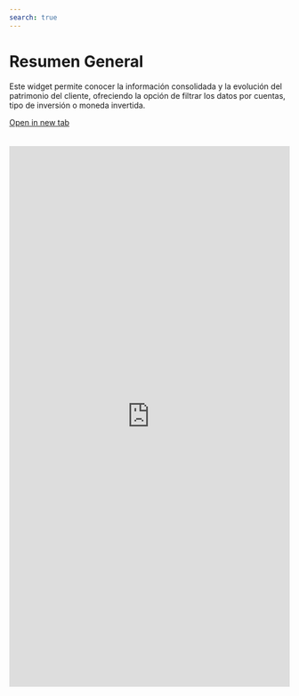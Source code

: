 ```yaml
---
search: true
---
```


# Resumen General

Este widget permite conocer la información consolidada y la evolución del patrimonio del cliente, ofreciendo la opción de filtrar los datos por cuentas, tipo de inversión o moneda invertida.

[Open in new tab](https://widgets-es.modyo.com/inversiones/resumen-general)
<iframe id="widgetFrame" src="https://widgets-es.modyo.com/inversiones/resumen-general" width="100%"  frameBorder="0"  style="min-height:972px;overflow:auto;margin-top:20px;"/>

| Funcionalidad | Descripción |
|-----|-----|
| Patrimonio Consolidado | Muestra la información consolidada del patrimonio total del cliente al cierre del día anterior. Entrega un resumen del patrimonio invertido por el cliente, visualizado cuentas, productos y la moneda en al que se realiza la operación. |
| Evolución Mensual | Presenta el patrimonio inicial y final del mes seleccionado, junto a los movimientos del mes (aportes, rescates, cambios patrimoniales). |
| Evolución Anual | Muestra una comparación entre la evolución del patrimonio en el año actual a la fecha (YTD) y la evolución de la inversión durante el año anterior (desde el inicio a final del año). |

<script>

  export default {
    mounted() {

      function setIframeHeightCO(id, ht) {
          var ifrm = document.getElementById(id);
          if(ifrm) {
            ifrm.style.height = ht + 4 + "px";
          }
      }
      // iframed document sends its height using postMessage
      function handleDocHeightMsg(e) {
          // check origin
          if ( e.origin === 'https://widgets-es.modyo.com' ) {
              // parse data
              var data = JSON.parse( e.data );

              console.log('data:', data)
              // check data object
              if ( data['docHeight'] ) {
                  setIframeHeightCO( 'widgetFrame', data['docHeight'] );
              } else {
                  setIframeHeightCO( 'widgetFrame', 700 );
              }
          }
      }

      // assign message handler
      if ( window.addEventListener ) {
          window.addEventListener('message', handleDocHeightMsg, false);
      }
    }
  }

</script>
